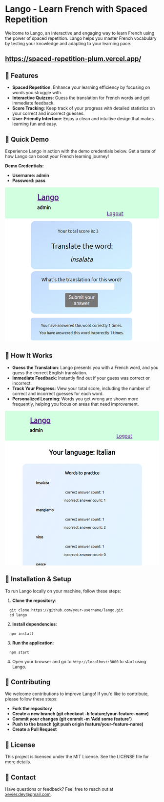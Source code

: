 # Lango - Learn French with Spaced Repetition
Welcome to Lango, an interactive and engaging way to learn French using the power of spaced repetition. Lango helps you master French vocabulary by testing your knowledge and adapting to your learning pace.

## https://spaced-repetition-plum.vercel.app/

## 🌟 Features

- **Spaced Repetition**: Enhance your learning efficiency by focusing on words you struggle with.
- **Interactive Quizzes**: Guess the translation for French words and get immediate feedback.
- **Score Tracking**: Keep track of your progress with detailed statistics on your correct and incorrect guesses.
- **User-Friendly Interface**: Enjoy a clean and intuitive design that makes learning fun and easy.

## 🚀 Quick Demo
Experience Lango in action with the demo credentials below. Get a taste of how Lango can boost your French learning journey!

**Demo Credentials:**
- **Username: admin**
- **Password: pass**
<img src="public\images\spaced-rep.png" />

## 📝 How It Works

- **Guess the Translation**: Lango presents you with a French word, and you guess the correct English translation.
- **Immediate Feedback**: Instantly find out if your guess was correct or incorrect.
- **Track Your Progress**: View your total score, including the number of correct and incorrect guesses for each word.
- **Personalized Learning**: Words you get wrong are shown more frequently, helping you focus on areas that need improvement.
<img src="public\images\home.png" />

## 🔧 Installation & Setup
To run Lango locally on your machine, follow these steps:


1. **Clone the repository**:
```
  git clone https://github.com/your-username/lango.git
  cd lango
```

2. **Install dependencies**:
```
  npm install
```
3. **Run the application**:
```
  npm start
```
4. Open your browser and go to `http://localhost:3000`  to start using Lango.


## 🤝 Contributing
We welcome contributions to improve Lango! If you'd like to contribute, please follow these steps:

- **Fork the repository**
- **Create a new branch (git checkout -b feature/your-feature-name)**
- **Commit your changes (git commit -m 'Add some feature')**
- **Push to the branch (git push origin feature/your-feature-name)**
- **Create a Pull Request**

## 📜 License
This project is licensed under the MIT License. See the LICENSE file for more details.

## 📧 Contact

Have questions or feedback? Feel free to reach out at xevier.dev@gmail.com.
